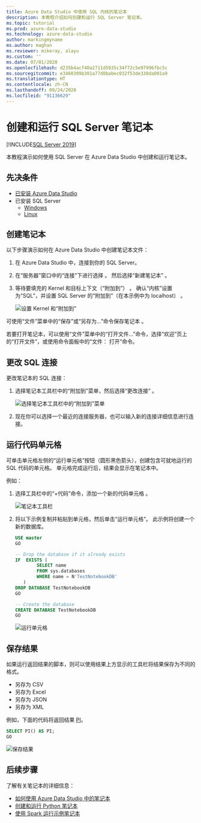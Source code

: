 ```yaml
---
title: Azure Data Studio 中使用 SQL 内核的笔记本
description: 本教程介绍如何创建和运行 SQL Server 笔记本。
ms.topic: tutorial
ms.prod: azure-data-studio
ms.technology: azure-data-studio
author: markingmyname
ms.author: maghan
ms.reviewer: mikeray, alayu
ms.custom: ''
ms.date: 07/01/2020
ms.openlocfilehash: d235b4acf40a2711d5935c34f72c5e97996fbc5c
ms.sourcegitcommit: e3460309b301a77d0babec032f53de330da001a9
ms.translationtype: HT
ms.contentlocale: zh-CN
ms.lasthandoff: 09/24/2020
ms.locfileid: "91136629"
---
```

# <a name="create-and-run-a-sql-server-notebook"></a>创建和运行 SQL Server 笔记本

[!INCLUDE[SQL Server 2019](../../includes/applies-to-version/sqlserver2019.md)]

本教程演示如何使用 SQL Server 在 Azure Data Studio 中创建和运行笔记本。

## <a name="prerequisites"></a>先决条件

- [已安装 Azure Data Studio](../download-azure-data-studio.md)
- 已安装 SQL Server
  - [Windows](../../database-engine/install-windows/install-sql-server.md)
  - [Linux](../../linux/sql-server-linux-setup.md)

## <a name="create-a--notebook"></a>创建笔记本

以下步骤演示如何在 Azure Data Studio 中创建笔记本文件：

1. 在 Azure Data Studio 中，连接到你的 SQL Server。

2. 在“服务器”窗口中的“连接”下进行选择   。 然后选择“新建笔记本”  。

3. 等待要填充的 Kernel 和目标上下文（“附加到”）   。 确认“内核”设置为“SQL”，并设置 SQL Server 的“附加到”（在本示例中为 localhost）  。

   ![设置 Kernel 和“附加到”](media/notebooks-sql-kernel/set-kernel-and-attach-to.png)

可使用“文件”菜单中的“保存”或“另存为…”命令保存笔记本  。

若要打开笔记本，可以使用“文件”菜单中的“打开文件…”命令，选择“欢迎”页上的“打开文件”，或使用命令面板中的“文件：    打开”命令。

## <a name="change-the-sql-connection"></a>更改 SQL 连接

更改笔记本的 SQL 连接：

1. 选择笔记本工具栏中的“附加到”菜单，然后选择“更改连接”   。

   ![选择笔记本工具栏中的“附加到”菜单](./media/notebooks-sql-kernel/select-attach-to-1.png)

2. 现在你可以选择一个最近的连接服务器，也可以输入新的连接详细信息进行连接。

## <a name="run-a-code-cell"></a>运行代码单元格

可单击单元格左侧的“运行单元格”按钮（圆形黑色箭头），创建包含可就地运行的 SQL 代码的单元格。 单元格完成运行后，结果会显示在笔记本中。

例如：

1. 选择工具栏中的“+代码”命令，添加一个新的代码单元格  。

   ![笔记本工具栏](media/notebooks-guidance/notebook-toolbar.png)

2. 将以下示例复制并粘贴到单元格，然后单击“运行单元格”。 此示例将创建一个新的数据库。

   ```sql
   USE master
   GO

   -- Drop the database if it already exists
   IF  EXISTS (
           SELECT name
           FROM sys.databases
           WHERE name = N'TestNotebookDB'
      )
   DROP DATABASE TestNotebookDB
   GO

   -- Create the database
   CREATE DATABASE TestNotebookDB
   GO
   ```

   ![运行单元格](media/notebooks-sql-kernel/run-notebook-cell.png)

## <a name="save-the-result"></a>保存结果

如果运行返回结果的脚本，则可以使用结果上方显示的工具栏将结果保存为不同的格式。

- 另存为 CSV
- 另存为 Excel
- 另存为 JSON
- 另存为 XML

例如，下面的代码将返回结果 [PI](../../t-sql/functions/pi-transact-sql.md)。

```sql
SELECT PI() AS PI;
GO
```

![保存结果](media/notebooks-sql-kernel/run-notebook-cell-2.png)

## <a name="next-steps"></a>后续步骤

了解有关笔记本的详细信息：

- [如何使用 Azure Data Studio 中的笔记本](./notebooks-guidance.md)
- [创建和运行 Python 笔记本](././notebooks-python-kernel.md)
- [使用 Spark 运行示例笔记本](../../big-data-cluster/notebooks-tutorial-spark.md)